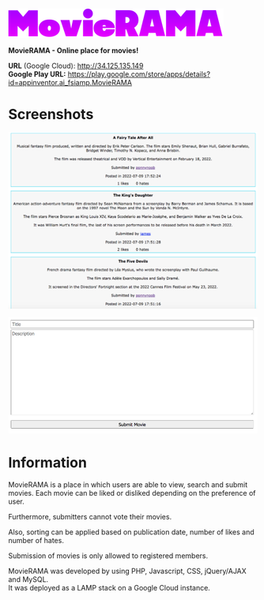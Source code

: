 ![alt tag](https://raw.githubusercontent.com/fsiamp/movierama/main/assets/logo.png)

<b>MovieRAMA - Online place for movies!</b><br>

<B>URL</b> (Google Cloud): http://34.125.135.149
<br>
<B>Google Play URL:</b> https://play.google.com/store/apps/details?id=appinventor.ai_fsiamp.MovieRAMA

# Screenshots

![alt tag](https://raw.githubusercontent.com/fsiamp/movierama/main/assets/screenshot1.png)

![alt tag](https://raw.githubusercontent.com/fsiamp/movierama/main/assets/screenshot2.png)

# Information

MovieRAMA is a place in which users are able to view, search and submit movies.
Each movie can be liked or disliked depending on the preference of user.

Furthermore, submitters cannot vote their movies.

Also, sorting can be applied based on publication date, number of likes and number of hates.

Submission of movies is only allowed to registered members.

MovieRAMA was developed by using PHP, Javascript, CSS, jQuery/AJAX and MySQL.<br>
It was deployed as a LAMP stack on a Google Cloud instance.